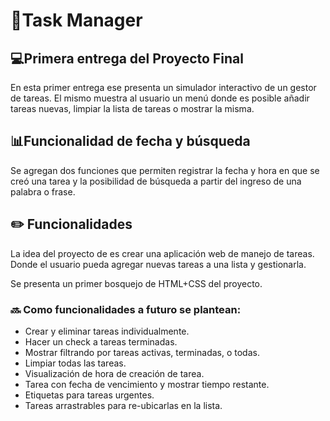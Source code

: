 # 📝Task Manager 

## 💻Primera entrega del Proyecto Final

En esta primer entrega ese presenta un simulador interactivo de un gestor de tareas. El mismo muestra al usuario un menú donde es posible añadir tareas nuevas, limpiar la lista de tareas o mostrar la misma.

## 📊Funcionalidad de fecha y búsqueda

Se agregan dos funciones que permiten registrar la fecha y hora en que se creó una tarea y la posibilidad de búsqueda a partir del ingreso de una palabra o frase.

## ✏️ Funcionalidades

La idea del proyecto de es crear una aplicación web de manejo de tareas. Donde el usuario pueda agregar nuevas tareas a una lista y gestionarla.

Se presenta un primer bosquejo de HTML+CSS del proyecto.

### 🔜 Como funcionalidades a futuro se plantean:

* Crear y eliminar tareas individualmente.
* Hacer un check a tareas terminadas.
* Mostrar filtrando por tareas activas, terminadas, o todas.
* Limpiar todas las tareas.
* Visualización de hora de creación de tarea.
* Tarea con fecha de vencimiento y mostrar tiempo restante.
* Etiquetas para tareas urgentes.
* Tareas arrastrables para re-ubicarlas en la lista.